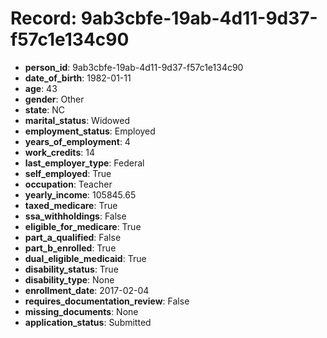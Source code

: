 # Record: 9ab3cbfe-19ab-4d11-9d37-f57c1e134c90

- **person_id**: 9ab3cbfe-19ab-4d11-9d37-f57c1e134c90
- **date_of_birth**: 1982-01-11
- **age**: 43
- **gender**: Other
- **state**: NC
- **marital_status**: Widowed
- **employment_status**: Employed
- **years_of_employment**: 4
- **work_credits**: 14
- **last_employer_type**: Federal
- **self_employed**: True
- **occupation**: Teacher
- **yearly_income**: 105845.65
- **taxed_medicare**: True
- **ssa_withholdings**: False
- **eligible_for_medicare**: True
- **part_a_qualified**: False
- **part_b_enrolled**: True
- **dual_eligible_medicaid**: True
- **disability_status**: True
- **disability_type**: None
- **enrollment_date**: 2017-02-04
- **requires_documentation_review**: False
- **missing_documents**: None
- **application_status**: Submitted